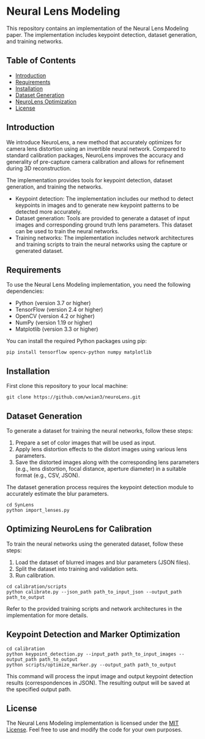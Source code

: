 # Neural Lens Modeling

This repository contains an implementation of the Neural Lens Modeling paper. The implementation includes keypoint detection, dataset generation, and training networks.

## Table of Contents

- [Introduction](#introduction)
- [Requirements](#requirements)
- [Installation](#installation)
- [Dataset Generation](#dataset-generation)
- [NeuroLens Optimization](#training-networks)
- [License](#license)

## Introduction

We introduce NeuroLens, a new method that accurately optimizes for camera lens distortion using an invertible neural network. Compared to standard calibration packages, NeuroLens improves the accuracy and generality of pre-capture camera calibration and allows for refinement during 3D reconstruction.

[Paper]: https://arxiv.org/abs/2304.04848
[Project website]: https://neural-lens.github.io

The implementation provides tools for keypoint detection, dataset generation, and training the networks.

- Keypoint detection: The implementation includes our method to detect keypoints in images and to generate new keypoint patterns to be detected more accurately.
- Dataset generation: Tools are provided to generate a dataset of input images and corresponding ground truth lens parameters. This dataset can be used to train the neural networks.
- Training networks: The implementation includes network architectures and training scripts to train the neural networks using the capture or generated dataset.

## Requirements

To use the Neural Lens Modeling implementation, you need the following dependencies:

- Python (version 3.7 or higher)
- TensorFlow (version 2.4 or higher)
- OpenCV (version 4.2 or higher)
- NumPy (version 1.19 or higher)
- Matplotlib (version 3.3 or higher)

You can install the required Python packages using pip:

```
pip install tensorflow opencv-python numpy matplotlib
```

## Installation

First clone this repository to your local machine:

```
git clone https://github.com/wxian3/neuroLens.git
```

## Dataset Generation

To generate a dataset for training the neural networks, follow these steps:

1. Prepare a set of color images that will be used as input.
2. Apply lens distortion effects to the distort images using various lens parameters.
3. Save the distorted images along with the corresponding lens parameters (e.g., lens distortion, focal distance, aperture diameter) in a suitable format (e.g., CSV, JSON).

The dataset generation process requires the keypoint detection module to accurately estimate the blur parameters.
```
cd SynLens
python import_lenses.py
```

## Optimizing NeuroLens for Calibration

To train the neural networks using the generated dataset, follow these steps:

1. Load the dataset of blurred images and blur parameters (JSON files).
2. Split the dataset into training and validation sets.
3. Run calibration.

```
cd calibration/scripts
python calibrate.py --json_path path_to_input_json --output_path path_to_output
```
Refer to the provided training scripts and network architectures in the implementation for more details.

## Keypoint Detection and Marker Optimization
```
cd calibration
python keypoint_detection.py --input_path path_to_input_images --output_path path_to_output
python scripts/optimize_marker.py --output_path path_to_output
```
This command will process the input image and output keypoint detection results (correspondences in JSON). The resulting output will be saved at the specified output path.

## License

The Neural Lens Modeling implementation is licensed under the [MIT License](LICENSE). Feel free to use and modify the code for your own purposes.
